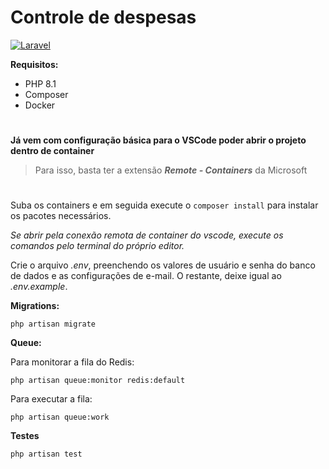 # Controle de despesas

[![Laravel](https://github.com/brunogiovanni/despesas_onfly/actions/workflows/laravel.yml/badge.svg)](https://github.com/brunogiovanni/despesas_onfly/actions/workflows/laravel.yml)

**Requisitos:**
- PHP 8.1
- Composer
- Docker

#
**Já vem com configuração básica para o VSCode poder abrir o projeto dentro de container**
> Para isso, basta ter a extensão ___Remote - Containers___ da Microsoft
#

Suba os containers e em seguida execute o `composer install` para instalar os pacotes necessários.

_Se abrir pela conexão remota de container do vscode, execute os comandos pelo terminal do próprio editor._

Crie o arquivo _.env_, preenchendo os valores de usuário e senha do banco de dados e as configurações de e-mail. O restante, deixe igual ao _.env.example_.

**Migrations:**

`php artisan migrate`

**Queue:**

Para monitorar a fila do Redis:

`php artisan queue:monitor redis:default`

Para executar a fila:

`php artisan queue:work`

**Testes**

`php artisan test`